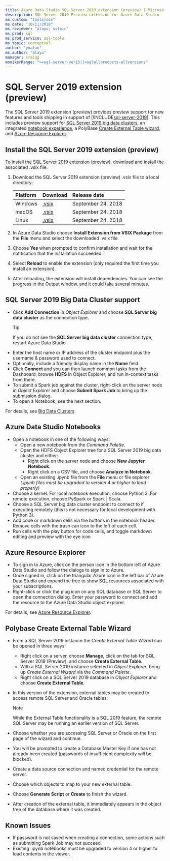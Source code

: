 ```yaml
---
title: Azure Data Studio SQL Server 2019 extension (preview) | Microsoft Docs
description: SQL Server 2019 Preview extension for Azure Data Studio
ms.custom: "tools|sos"
ms.date: "10/11/2018"
ms.reviewer: "alayu; sstein"
ms.prod: sql
ms.prod_service: sql-tools
ms.topic: conceptual
author: "yualan"
ms.author: "alayu"
manager: craigg
monikerRange: ">=sql-server-ver15||=sqlallproducts-allversions"
---
```

# SQL Server 2019 extension (preview)

The SQL Server 2019 extension (preview) provides preview support for new features and tools shipping in support of [!INCLUDE[sql-server-2019](..\includes\sssqlv15-md.md)]. This includes preview support for [SQL Server 2019 big data clusters](../big-data-cluster/big-data-cluster-overview.md), an integrated [notebook experience](../big-data-cluster/notebooks-guidance.md), a PolyBase [Create External Table wizard](../relational-databases/polybase/data-virtualization.md?toc=%2fsql%2fbig-data-cluster%2ftoc.json), and [Azure Resource Explorer](azure-resource-explorer.md).

## Install the SQL Server 2019 extension (preview)

To install the SQL Server 2019 extension (preview), download and install the associated .vsix file.

1. Download the SQL Server 2019 extension (preview) .vsix file to a local directory:

   |Platform|Download|Release date|
   |:---|:---|:---|
   |Windows|[.vsix](https://go.microsoft.com/fwlink/?linkid=2024911)|September 24, 2018|
   |macOS|[.vsix](https://go.microsoft.com/fwlink/?linkid=2024587)|September 24, 2018 |
   |Linux|[.vsix](https://go.microsoft.com/fwlink/?linkid=2024841)|September 24, 2018 |

1. In Azure Data Studio choose **Install Extension from VSIX Package** from the **File** menu and select the downloaded .vsix file.

1. Choose **Yes** when prompted to confirm installation and wait for the notification that the installation succeeded.

1. Select **Reload** to enable the extension (only required the first time you install an extension).

1. After reloading, the extension will install dependencies. You can see the progress in the Output window, and it could take several minutes.

##  SQL Server 2019 Big Data Cluster support

* Click **Add Connection** in *Object Explorer* and choose **SQL Server big data cluster** as the connection type.
   > [!TIP]
   > If you do not see the **SQL Server big data cluster** connection type, restart Azure Data Studio.
* Enter the host name or IP address of the cluster endpoint plus the username & password used to connect.
* Optionally, include a friendly display name in the **Name** field.
* Click **Connect** and you can then launch common tasks from the Dashboard, browse **HDFS** in Object Explorer, and run in-context tasks from there.
* To submit a Spark job against the cluster, right-click on the server node in *Object Explorer* and choose **Submit Spark Job** to bring up the submission dialog.
* To open a Notebook, see the next section.

For details, see [Big Data Clusters](../big-data-cluster/big-data-cluster-overview.md).


## Azure Data Studio Notebooks

* Open a notebook in one of the following ways:
  * Open a new notebook from the *Command Palette*.
  * Open the HDFS Object Explorer tree for a SQL Server 2019 big data cluster and either:
    * Right click on the server node and choose **New Jupyter Notebook**.
    * Right click on a CSV file, and choose **Analyze in Notebook**.
  * Open an existing .ipynb file from the **File** menu or file explorer *(.ipynb files must be upgraded to version 4 or higher to load properly)*
* Choose a kernel. For local notebook execution, choose Python 3. For remote execution, choose PySpark or Spark | Scala.
* Choose a SQL Server big data cluster endpoint to connect to if executing remotely (this is not necessary for local development with Python 3).
* Add code or markdown cells via the buttons in the notebook header. Remove cells with the trash can icon to the left of each cell.
* Run cells with the play button for code cells, and toggle markdown editing and preview with the eye icon


## Azure Resource Explorer

* To sign in to Azure, click on the person icon in the bottom left of Azure Data Studio and follow the dialogs to sign in to Azure.
* Once signed in, click on the triangular Azure icon in the left bar of Azure Data Studio and expand the tree to show SQL resources associated with your subscriptions.
* Right-click or click the plug icon on any SQL database or SQL Server to open the connection dialog. Enter your password to connect and add the resource to the Azure Data Studio object explorer.

For details, see [Azure Resource Explorer](azure-resource-explorer.md).


## Polybase Create External Table Wizard

* From a SQL Server 2019 instance the *Create External Table Wizard* can be opened in three ways:
  * Right click on a server, choose **Manage**, click on the tab for SQL Server 2019 (Preview), and choose **Create External Table**.
  * With a SQL Server 2019 instance selected in *Object Explorer*, bring up *Create External Wizard* via the *Command Palette*.
  * Right click on a SQL Server 2019 database in *Object Explorer* and choose **Create External Table**.
* In this version of the extension, external tables may be created to access remote SQL Server and Oracle tables.

  > [!NOTE]
  > While the External Table functionality is a SQL 2019 feature, the remote SQL Server may be running an earlier version of SQL Server.

* Choose whether you are accessing SQL Server or Oracle on the first page of the wizard and continue.
* You will be prompted to create a Database Master Key if one has not already been created (passwords of insufficient complexity will be blocked).
* Create a data source connection and named credential for the remote server.
* Choose which objects to map to your new external table.
* Choose **Generate Script** or **Create** to finish the wizard.
* After creation of the external table, it immediately appears in the object tree of the database where it was created.


## Known Issues

* If password is not saved when creating a connection, some actions such as submitting Spark Job may not succeed.
* Existing .ipynb notebooks must be upgraded to version 4 or higher to load contents in the viewer.
